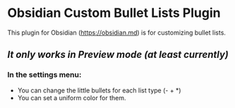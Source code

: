 # Obsidian Custom Bullet Lists Plugin

This plugin for Obsidian (https://obsidian.md) is for customizing bullet lists.

## ***It only works in Preview mode (at least currently)***

### In the settings menu:
- You can change the little bullets for each list type (- + *)
- You can set a uniform color for them.